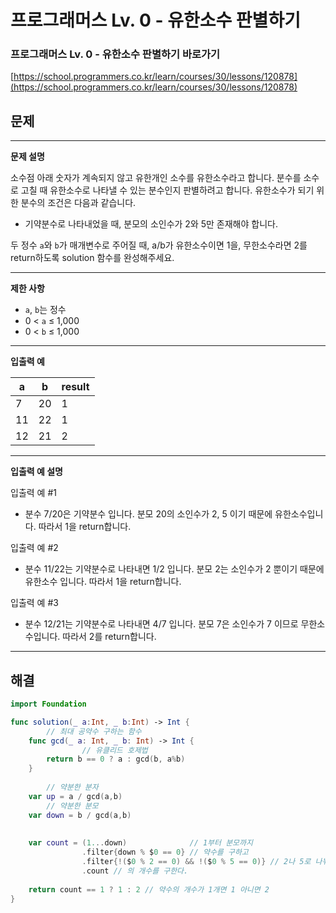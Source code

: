 # 프로그래머스 Lv. 0 - 유한소수 판별하기

### 프로그래머스 Lv. 0 - 유한소수 판별하기 바로가기

[https://school.programmers.co.kr/learn/courses/30/lessons/120878](https://school.programmers.co.kr/learn/courses/30/lessons/120878)

## 문제

---

**문제 설명**

소수점 아래 숫자가 계속되지 않고 유한개인 소수를 유한소수라고 합니다. 분수를 소수로 고칠 때 유한소수로 나타낼 수 있는 분수인지 판별하려고 합니다. 유한소수가 되기 위한 분수의 조건은 다음과 같습니다.

- 기약분수로 나타내었을 때, 분모의 소인수가 2와 5만 존재해야 합니다.

두 정수 `a`와 `b`가 매개변수로 주어질 때, a/b가 유한소수이면 1을, 무한소수라면 2를 return하도록 solution 함수를 완성해주세요.

---

**제한 사항**

- `a`, `b`는 정수
- 0 < `a` ≤ 1,000
- 0 < `b` ≤ 1,000

---

**입출력 예**

| a | b | result |
| --- | --- | --- |
| 7 | 20 | 1 |
| 11 | 22 | 1 |
| 12 | 21 | 2 |

---

**입출력 예 설명**

입출력 예 #1

- 분수 7/20은 기약분수 입니다. 분모 20의 소인수가 2, 5 이기 때문에 유한소수입니다. 따라서 1을 return합니다.

입출력 예 #2

- 분수 11/22는 기약분수로 나타내면 1/2 입니다. 분모 2는 소인수가 2 뿐이기 때문에 유한소수 입니다. 따라서 1을 return합니다.

입출력 예 #3

- 분수 12/21는 기약분수로 나타내면 4/7 입니다. 분모 7은 소인수가 7 이므로 무한소수입니다. 따라서 2를 return합니다.

---

## 해결

```swift
import Foundation

func solution(_ a:Int, _ b:Int) -> Int {
		// 최대 공약수 구하는 함수
    func gcd(_ a: Int, _ b: Int) -> Int {
				// 유클리드 호제법
        return b == 0 ? a : gcd(b, a%b)
    }
    
		// 약분한 분자
    var up = a / gcd(a,b)
		// 약분한 분모
    var down = b / gcd(a,b)
	
		
    var count = (1...down)              // 1부터 분모까지 
                .filter{down % $0 == 0} // 약수를 구하고 
                .filter{!($0 % 2 == 0) && !($0 % 5 == 0)} // 2나 5로 나눠지지 않는 수
                .count // 의 개수를 구한다.
    
    return count == 1 ? 1 : 2 // 약수의 개수가 1개면 1 아니면 2
}
```